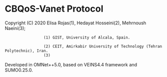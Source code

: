 # CBQoS-Vanet Protocol

Copyright (C) 2020 Elisa Rojas(1), Hedayat Hosseini(2), Mehrnoush Naeini(3);

                     (1) GIST, University of Alcala, Spain.
                     
                     (2) CEIT, Amirkabir University of Technology (Tehran Polytechnic), Iran.
                     (3) 
                     
                     
Developed in OMNet++5.0, based on VEINS4.4 framework and SUMO0.25.0.
